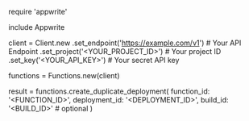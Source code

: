 require 'appwrite'

include Appwrite

client = Client.new
    .set_endpoint('https://example.com/v1') # Your API Endpoint
    .set_project('<YOUR_PROJECT_ID>') # Your project ID
    .set_key('<YOUR_API_KEY>') # Your secret API key

functions = Functions.new(client)

result = functions.create_duplicate_deployment(
    function_id: '<FUNCTION_ID>',
    deployment_id: '<DEPLOYMENT_ID>',
    build_id: '<BUILD_ID>' # optional
)
